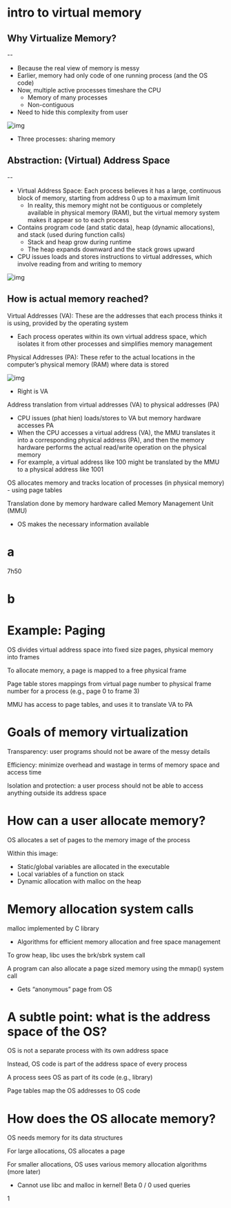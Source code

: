 # intro to virtual memory

## Why Virtualize Memory?

--

- Because the real view of memory is messy
- Earlier, memory had only code of one running process (and the OS code)
- Now, multiple active processes timeshare the CPU
  - Memory of many processes
  - Non-contiguous
- Need to hide this complexity from user

![img](./img/1.png)

- Three processes: sharing memory

## Abstraction: (Virtual) Address Space

--

- Virtual Address Space: Each process believes it has a large, continuous block of memory, starting from address 0 up to a maximum limit
  - In reality, this memory might not be contiguous or completely available in physical memory (RAM), but the virtual memory system makes it appear so to each process
- Contains program code (and static data), heap (dynamic allocations), and stack (used during function calls)
  - Stack and heap grow during runtime
  - The heap expands downward and the stack grows upward
- CPU issues loads and stores instructions to virtual addresses, which involve reading from and writing to memory

![img](./img/2.png)

## How is actual memory reached?

Virtual Addresses (VA): These are the addresses that each process thinks it is using, provided by the operating system
- Each process operates within its own virtual address space, which isolates it from other processes and simplifies memory management

Physical Addresses (PA): These refer to the actual locations in the computer’s physical memory (RAM) where data is stored

![img](./img/3.png)
- Right is VA

Address translation from virtual addresses (VA) to physical addresses (PA)
- CPU issues (phat hien) loads/stores to VA but memory hardware accesses PA
- When the CPU accesses a virtual address (VA), the MMU translates it into a corresponding physical address (PA), and then the memory hardware performs the actual read/write operation on the physical memory
- For example, a virtual address like 100 might be translated by the MMU to a physical address like 1001

OS allocates memory and tracks location of processes (in physical memory) - using page tables

Translation done by memory hardware called Memory Management Unit (MMU)
- OS makes the necessary information available

# a
 7h50 
# b
# Example: Paging

OS divides virtual address space into fixed size pages, physical memory into frames

To allocate memory, a page is mapped to a free physical frame

Page table stores mappings from virtual page number to physical frame number for a process (e.g., page 0 to frame 3)

MMU has access to page tables, and uses it to translate VA to PA

# Goals of memory virtualization

Transparency: user programs should not be aware of the messy details

Efficiency: minimize overhead and wastage in terms of memory space and access time

Isolation and protection: a user process should not be able to access anything outside its address space

# How can a user allocate memory?

OS allocates a set of pages to the memory image of the process

Within this image:
- Static/global variables are allocated in the executable
- Local variables of a function on stack
- Dynamic allocation with malloc on the heap

# Memory allocation system calls

malloc implemented by C library
- Algorithms for efficient memory allocation and free space management

To grow heap, libc uses the brk/sbrk system call

A program can also allocate a page sized memory using the mmap() system call
- Gets “anonymous” page from OS

# A subtle point: what is the address space of the OS?

OS is not a separate process with its own address space

Instead, OS code is part of the address space of every process

A process sees OS as part of its code (e.g., library)

Page tables map the OS addresses to OS code

# How does the OS allocate memory?

OS needs memory for its data structures

For large allocations, OS allocates a page

For smaller allocations, OS uses various memory allocation algorithms (more later)
- Cannot use libc and malloc in kernel!
Beta
0 / 0
used queries


1
